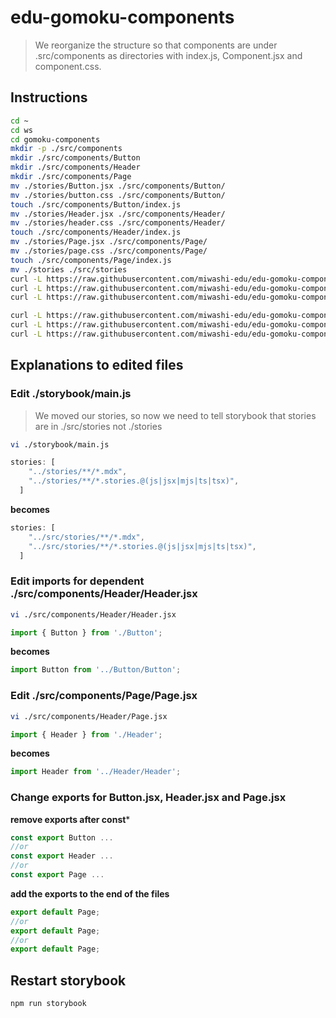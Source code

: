 # edu-gomoku-components

> We reorganize the structure so that components are under .src/components as directories with index.js, Component.jsx and component.css.

## Instructions

```bash
cd ~
cd ws
cd gomoku-components
mkdir -p ./src/components
mkdir ./src/components/Button
mkdir ./src/components/Header
mkdir ./src/components/Page
mv ./stories/Button.jsx ./src/components/Button/
mv ./stories/button.css ./src/components/Button/
touch ./src/components/Button/index.js
mv ./stories/Header.jsx ./src/components/Header/
mv ./stories/header.css ./src/components/Header/
touch ./src/components/Header/index.js
mv ./stories/Page.jsx ./src/components/Page/
mv ./stories/page.css ./src/components/Page/
touch ./src/components/Page/index.js
mv ./stories ./src/stories
curl -L https://raw.githubusercontent.com/miwashi-edu/edu-gomoku-components/main/resources/index_button.js -o ./src/components/Button/index.js
curl -L https://raw.githubusercontent.com/miwashi-edu/edu-gomoku-components/main/resources/index_header.js -o ./src/components/Header/index.js
curl -L https://raw.githubusercontent.com/miwashi-edu/edu-gomoku-components/main/resources/index_page.js -o ./src/components/Page/index.js

curl -L https://raw.githubusercontent.com/miwashi-edu/edu-gomoku-components/main/resources/Button.jsx -o ./src/components/Button/Button.jsx
curl -L https://raw.githubusercontent.com/miwashi-edu/edu-gomoku-components/main/resources/Header.jsx -o ./src/components/Header/Header.jsx
curl -L https://raw.githubusercontent.com/miwashi-edu/edu-gomoku-components/main/resources/Page.jsx -o ./src/components/Page/Page.jsx
```

## Explanations to edited files

### Edit ./storybook/main.js

> We moved our stories, so now we need to tell storybook that stories are in ./src/stories not ./stories

```bash
vi ./storybook/main.js
```

```js
stories: [
    "../stories/**/*.mdx",
    "../stories/**/*.stories.@(js|jsx|mjs|ts|tsx)",
  ]
```
**becomes**
```js
stories: [
    "../src/stories/**/*.mdx",
    "../src/stories/**/*.stories.@(js|jsx|mjs|ts|tsx)",
  ]
```

### Edit imports for dependent ./src/components/Header/Header.jsx

```bash
vi ./src/components/Header/Header.jsx
```

```js
import { Button } from './Button';
```
**becomes**
```js
import Button from '../Button/Button';
```

### Edit ./src/components/Page/Page.jsx

```bash
vi ./src/components/Header/Page.jsx
```

```js
import { Header } from './Header';
```
**becomes**
```js
import Header from '../Header/Header';
```

### Change exports for Button.jsx, Header.jsx and Page.jsx

**remove exports after const***

```js
const export Button ...
//or
const export Header ...
//or
const export Page ...
```
**add the exports to the end of the files**

```js
export default Page;
//or
export default Page;
//or
export default Page;
```

## Restart storybook

```bash
npm run storybook
```
